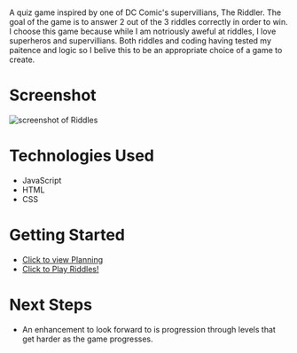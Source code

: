 # <Riddles>
A quiz game inspired by one of DC Comic's supervillians, The Riddler. The goal of the game is to answer 2 out of the 3 riddles correctly in order to win. I choose this game because while I am notriously aweful at riddles, I love superheros and supervillians. Both riddles and coding having tested my paitence and logic so I belive this to be an appropriate choice of a game to create. 

# Screenshot

![screenshot of Riddles](https://i.imgur.com/67Zew6x.png)



# Technologies Used

- JavaScript
- HTML
- CSS

# Getting Started

- [Click to view Planning](https://github.com/maviles7/categoriesquizgameproject/tree/main/PlanningFolder)
- [Click to Play Riddles!](https://maviles7.github.io/riddles_L1/)

# Next Steps

- An enhancement to look forward to is progression through levels that get harder as the game progresses. 
